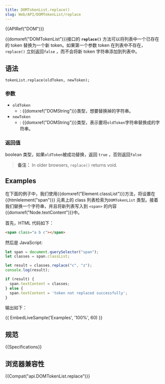 ```yaml
---
title: DOMTokenList.replace()
slug: Web/API/DOMTokenList/replace
---
```


{{APIRef("DOM")}}

{{domxref("DOMTokenList")}}接口的 **`replace()`** 方法可以将列表中一个已存在的 token 替换为一个新 token。如果第一个参数 token 在列表中不存在， `replace()` 立刻返回`false` ，而不会将新 token 字符串添加到列表中。

## 语法

```
tokenList.replace(oldToken, newToken);
```

### 参数

- `oldToken`
  - : {{domxref("DOMString")}}类型，想要替换掉的字符串。
- `newToken`
  - : {{domxref("DOMString")}}类型，表示要将`oldToken`字符串替换成的字符串。

### 返回值

boolean 类型，如果`oldToken`被成功替换，返回 `true` ，否则返回`false`

> **备注：** In older browsers, `replace()` returns void.

## Examples

在下面的例子中，我们使用{{domxref("Element.classList")}}方法，将设置在{{htmlelement("span")}} 元素上的 class 列表检索为`DOMTokenList` 类型。接着我们替换一个字符串，并且将新列表写入到 `<span>` 的内容{{domxref("Node.textContent")}}中。

首先，HTML 代码如下：

```html
<span class="a b c"></span>
```

然后是 JavaScript:

```js
let span = document.querySelector("span");
let classes = span.classList;

let result = classes.replace("c", "z");
console.log(result);

if (result) {
  span.textContent = classes;
} else {
  span.textContent = 'token not replaced successfully';
}
```

输出如下：

{{ EmbedLiveSample('Examples', '100%', 60) }}

## 规范

{{Specifications}}

## 浏览器兼容性

{{Compat("api.DOMTokenList.replace")}}
